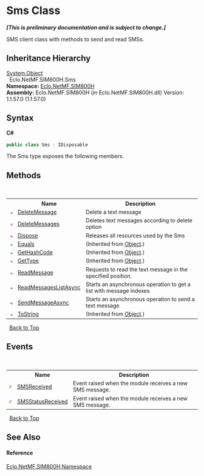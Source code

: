 # Sms Class
 _**\[This is preliminary documentation and is subject to change.\]**_

SMS client class with methods to send and read SMSs.


## Inheritance Hierarchy
<a href="http://msdn2.microsoft.com/en-us/library/e5kfa45b" target="_blank">System.Object</a><br />&nbsp;&nbsp;Eclo.NetMF.SIM800H.Sms<br />
**Namespace:**&nbsp;<a href="N_Eclo_NetMF_SIM800H">Eclo.NetMF.SIM800H</a><br />**Assembly:**&nbsp;Eclo.NetMF.SIM800H (in Eclo.NetMF.SIM800H.dll) Version: 1.1.57.0 (1.1.57.0)

## Syntax

**C#**<br />
``` C#
public class Sms : IDisposable
```

The Sms type exposes the following members.


## Methods
&nbsp;<table><tr><th></th><th>Name</th><th>Description</th></tr><tr><td>![Public method](media/pubmethod.gif "Public method")</td><td><a href="M_Eclo_NetMF_SIM800H_Sms_DeleteMessage">DeleteMessage</a></td><td>
Delete a text message</td></tr><tr><td>![Public method](media/pubmethod.gif "Public method")</td><td><a href="M_Eclo_NetMF_SIM800H_Sms_DeleteMessages">DeleteMessages</a></td><td>
Deletes text messages according to delete option</td></tr><tr><td>![Public method](media/pubmethod.gif "Public method")</td><td><a href="M_Eclo_NetMF_SIM800H_Sms_Dispose">Dispose</a></td><td>
Releases all resources used by the Sms</td></tr><tr><td>![Public method](media/pubmethod.gif "Public method")</td><td><a href="http://msdn2.microsoft.com/en-us/library/bsc2ak47" target="_blank">Equals</a></td><td> (Inherited from <a href="http://msdn2.microsoft.com/en-us/library/e5kfa45b" target="_blank">Object</a>.)</td></tr><tr><td>![Public method](media/pubmethod.gif "Public method")</td><td><a href="http://msdn2.microsoft.com/en-us/library/zdee4b3y" target="_blank">GetHashCode</a></td><td> (Inherited from <a href="http://msdn2.microsoft.com/en-us/library/e5kfa45b" target="_blank">Object</a>.)</td></tr><tr><td>![Public method](media/pubmethod.gif "Public method")</td><td><a href="http://msdn2.microsoft.com/en-us/library/dfwy45w9" target="_blank">GetType</a></td><td> (Inherited from <a href="http://msdn2.microsoft.com/en-us/library/e5kfa45b" target="_blank">Object</a>.)</td></tr><tr><td>![Public method](media/pubmethod.gif "Public method")</td><td><a href="M_Eclo_NetMF_SIM800H_Sms_ReadMessage">ReadMessage</a></td><td>
Requests to read the text message in the specified position.</td></tr><tr><td>![Public method](media/pubmethod.gif "Public method")</td><td><a href="M_Eclo_NetMF_SIM800H_Sms_ReadMessagesListAsync">ReadMessagesListAsync</a></td><td>
Starts an asynchronous operation to get a list with message indexes</td></tr><tr><td>![Public method](media/pubmethod.gif "Public method")</td><td><a href="M_Eclo_NetMF_SIM800H_Sms_SendMessageAsync">SendMessageAsync</a></td><td>
Starts an asynchronous operation to send a text message</td></tr><tr><td>![Public method](media/pubmethod.gif "Public method")</td><td><a href="http://msdn2.microsoft.com/en-us/library/7bxwbwt2" target="_blank">ToString</a></td><td> (Inherited from <a href="http://msdn2.microsoft.com/en-us/library/e5kfa45b" target="_blank">Object</a>.)</td></tr></table>&nbsp;
<a href="#sms-class">Back to Top</a>

## Events
&nbsp;<table><tr><th></th><th>Name</th><th>Description</th></tr><tr><td>![Public event](media/pubevent.gif "Public event")</td><td><a href="E_Eclo_NetMF_SIM800H_Sms_SMSReceived">SMSReceived</a></td><td>
Event raised when the module receives a new SMS message.</td></tr><tr><td>![Public event](media/pubevent.gif "Public event")</td><td><a href="E_Eclo_NetMF_SIM800H_Sms_SMSStatusReceived">SMSStatusReceived</a></td><td>
Event raised when the module receives a new SMS message.</td></tr></table>&nbsp;
<a href="#sms-class">Back to Top</a>

## See Also


#### Reference
<a href="N_Eclo_NetMF_SIM800H">Eclo.NetMF.SIM800H Namespace</a><br />